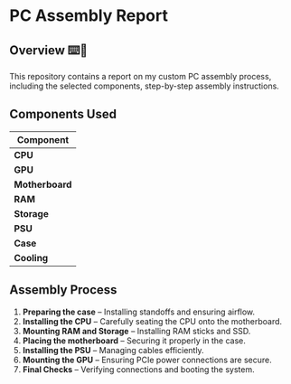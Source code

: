 # PC Assembly Report

## Overview ⌨️💽
This repository contains a  report on my custom PC assembly process, including the selected components, step-by-step assembly instructions. 



## Components Used
| Component       |
|---------------|
| **CPU**       |
| **GPU**       |
| **Motherboard** |
| **RAM**       |
| **Storage**   |
| **PSU**       |
| **Case**      |
| **Cooling**   |

## Assembly Process
1. **Preparing the case** – Installing standoffs and ensuring airflow.
2. **Installing the CPU** – Carefully seating the CPU onto the motherboard.
3. **Mounting RAM and Storage** – Installing RAM sticks and SSD.
4. **Placing the motherboard** – Securing it properly in the case.
5. **Installing the PSU** – Managing cables efficiently.
6. **Mounting the GPU** – Ensuring PCIe power connections are secure.
7. **Final Checks** – Verifying connections and booting the system.
   



